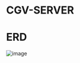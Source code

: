 # CGV-SERVER

# ERD
![image](https://github.com/DOSOPT-CDS-WEB-4/CGV-SERVER/assets/81404890/5bc001d5-a5b6-4031-b292-66060f5904fe)
